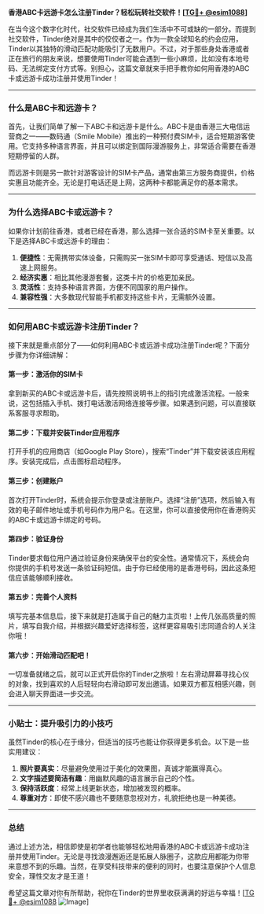 **香港ABC卡远游卡怎么注册Tinder？轻松玩转社交软件！[[TG💪+ @esim1088](https://t.me/s/esim1088)]**

在当今这个数字化时代，社交软件已经成为我们生活中不可或缺的一部分。而提到社交软件，Tinder绝对是其中的佼佼者之一。作为一款全球知名的约会应用，Tinder以其独特的滑动匹配功能吸引了无数用户。不过，对于那些身处香港或者正在旅行的朋友来说，想要使用Tinder可能会遇到一些小麻烦，比如没有本地号码、无法绑定支付方式等。别担心，这篇文章就来手把手教你如何用香港的ABC卡或远游卡成功注册并使用Tinder！

---

### 什么是ABC卡和远游卡？

首先，让我们简单了解一下ABC卡和远游卡是什么。ABC卡是由香港三大电信运营商之一——数码通（Smile Mobile）推出的一种预付费SIM卡，适合短期游客使用。它支持多种语言界面，并且可以绑定到国际漫游服务上，非常适合需要在香港短期停留的人群。

而远游卡则是另一款针对游客设计的SIM卡产品，通常由第三方服务商提供，价格实惠且功能齐全。无论是打电话还是上网，这两种卡都能满足你的基本需求。

---

### 为什么选择ABC卡或远游卡？

如果你计划前往香港，或者已经在香港，那么选择一张合适的SIM卡至关重要。以下是选择ABC卡或远游卡的理由：

1. **便捷性**：无需携带实体设备，只需购买一张SIM卡即可享受通话、短信以及高速上网服务。
2. **经济实惠**：相比其他漫游套餐，这类卡片的价格更加亲民。
3. **灵活性**：支持多种语言界面，方便不同国家的用户操作。
4. **兼容性强**：大多数现代智能手机都支持这些卡片，无需额外设置。

---

### 如何用ABC卡或远游卡注册Tinder？

接下来就是重点部分了——如何利用ABC卡或远游卡成功注册Tinder呢？下面分步骤为你详细讲解：

#### 第一步：激活你的SIM卡

拿到新买的ABC卡或远游卡后，请先按照说明书上的指引完成激活流程。一般来说，这包括插入手机、拨打电话激活网络连接等步骤。如果遇到问题，可以直接联系客服寻求帮助。

#### 第二步：下载并安装Tinder应用程序

打开手机的应用商店（如Google Play Store），搜索“Tinder”并下载安装该应用程序。安装完成后，点击图标启动程序。

#### 第三步：创建账户

首次打开Tinder时，系统会提示你登录或注册账户。选择“注册”选项，然后输入有效的电子邮件地址或手机号码作为用户名。在这里，你可以直接使用你在香港购买的ABC卡或远游卡绑定的号码。

#### 第四步：验证身份

Tinder要求每位用户通过验证身份来确保平台的安全性。通常情况下，系统会向你提供的手机号发送一条验证码短信。由于你已经使用的是香港号码，因此这条短信应该能够顺利接收。

#### 第五步：完善个人资料

填写完基本信息后，接下来就是打造属于自己的魅力主页啦！上传几张高质量的照片，填写自我介绍，并根据兴趣爱好选择标签，这样更容易吸引志同道合的人关注你哦！

#### 第六步：开始滑动匹配吧！

一切准备就绪之后，就可以正式开启你的Tinder之旅啦！左右滑动屏幕寻找心仪的对象，找到喜欢的人后轻轻向右滑动即可发出邀请。如果双方都互相感兴趣，则会进入聊天界面进一步交流。

---

### 小贴士：提升吸引力的小技巧

虽然Tinder的核心在于缘分，但适当的技巧也能让你获得更多机会。以下是一些实用建议：

1. **照片要真实**：尽量避免使用过于美化的效果图，真诚才能赢得真心。
2. **文字描述要简洁有趣**：用幽默风趣的语言展示自己的个性。
3. **保持活跃度**：经常上线更新状态，增加被发现的概率。
4. **尊重对方**：即使不感兴趣也不要随意忽视对方，礼貌拒绝也是一种美德。

---

### 总结

通过上述方法，相信即使是初学者也能够轻松地用香港的ABC卡或远游卡成功注册并使用Tinder。无论是寻找浪漫邂逅还是拓展人脉圈子，这款应用都能为你带来意想不到的乐趣。当然，在享受科技带来的便利的同时，也要注意保护个人信息安全，理性交友才是王道！

希望这篇文章对你有所帮助，祝你在Tinder的世界里收获满满的好运与幸福！[[TG💪+ @esim1088](https://t.me/s/esim1088) ![Image](https://i.postimg.cc/4NQfJmqS/Snipaste-2025-05-13-00-14-12.png)]